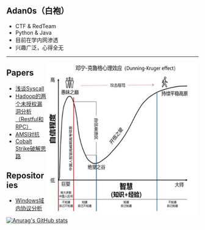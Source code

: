 ## Adan0s（白袍）

- CTF & RedTeam
- Python & Java
- 目前在学内网渗透
- 兴趣广泛，心得全无

---
<img align="right" alt="png" src="./img/20200425_114513.png" width="400" height="400"/>

## Papers
- [浅谈Syscall](https://www.red-team.tips/post/m2N39LOfj/)
- [Hadoop的两个未授权漏洞分析（Restful和RPC）](https://www.red-team.tips/post/9lcd-UcVI/)
- [AMSI对抗](https://www.red-team.tips/post/amsi-dui-kang/)
- [Cobalt Strike破解思路](https://www.red-team.tips/post/ZuqcfSxYL/)

## Repositories
- [Windows域内协议分析](https://eviladan0s.gitbook.io/windowsdomainabout/)

[![Anurag's GitHub stats](https://github-readme-stats.vercel.app/api?username=evilAdan0s)](https://github.com/anuraghazra/github-readme-stats)